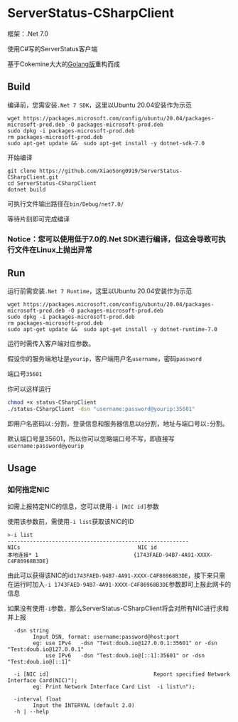 # ServerStatus-CSharpClient

框架：.Net 7.0

使用C#写的ServerStatus客户端

基于Cokemine大大的[Golang版](https://github.com/cokemine/ServerStatus-goclient)重构而成

## Build

编译前，您需安装`.Net 7 SDK`，这里以Ubuntu 20.04安装作为示范

```
wget https://packages.microsoft.com/config/ubuntu/20.04/packages-microsoft-prod.deb -O packages-microsoft-prod.deb
sudo dpkg -i packages-microsoft-prod.deb
rm packages-microsoft-prod.deb
sudo apt-get update &&  sudo apt-get install -y dotnet-sdk-7.0
```

开始编译

```
git clone https://github.com/XiaoSong0919/ServerStatus-CSharpClient.git
cd ServerStatus-CSharpClient
dotnet build
```

可执行文件输出路径在`bin/Debug/net7.0/`

等待片刻即可完成编译

### Notice：您可以使用低于7.0的.Net SDK进行编译，但这会导致可执行文件在Linux上抛出异常

## Run

运行前需安装`.Net 7 Runtime`，这里以Ubuntu 20.04安装作为示范

```
wget https://packages.microsoft.com/config/ubuntu/20.04/packages-microsoft-prod.deb -O packages-microsoft-prod.deb
sudo dpkg -i packages-microsoft-prod.deb
rm packages-microsoft-prod.deb
sudo apt-get update &&  sudo apt-get install -y dotnet-runtime-7.0
```

运行时需传入客户端对应参数。

假设你的服务端地址是`yourip`，客户端用户名`username`，密码`password`

端口号`35601`

你可以这样运行

```bash
chmod +x status-CSharpClient
./status-CSharpClient -dsn "username:password@yourip:35601"
```

即用户名密码以`:`分割，登录信息和服务器信息以`@`分割，地址与端口号以`:`分割。

默认端口号是35601，所以你可以忽略端口号不写，即直接写`username:password@yourip`

## Usage

### 如何指定NIC

如需上报特定NIC的信息，您可以使用`-i [NIC id]`参数

使用该参数前，需使用`-i list`获取该NIC的ID

```
>-i list
---------------------------------------------------------
NICs                                     NIC id
本地连接* 1                              {1743FAED-94B7-4A91-XXXX-C4F86968B3DE}
```
由此可以获得该NIC的id`1743FAED-94B7-4A91-XXXX-C4F86968B3DE`，接下来只需在运行时加入`-i 1743FAED-94B7-4A91-XXXX-C4F86968B3DE`参数即可上报此网卡的信息

如果没有使用`-i`参数，那么ServerStatus-CSharpClient将会对所有NIC进行求和并上报

```
  -dsn string
        Input DSN, format: username:password@host:port
        eg: use IPv4   -dsn "Test:doub.io@127.0.0.1:35601" or -dsn "Test:doub.io@127.0.0.1"
            use IPv6   -dsn "Test:doub.io@[::1]:35601" or -dsn "Test:doub.io@[::1]"
            
  -i [NIC id]                                 Report specified Network Interface Card(NIC)");
        eg: Print Network Interface Card List  -i list\n");
        
  -interval float
        Input the INTERVAL (default 2.0)
  -h | --help
```




